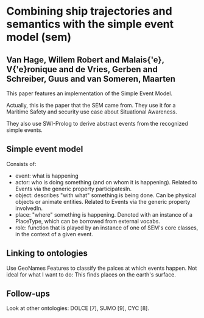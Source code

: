 # Combining ship trajectories and semantics with the simple event model (sem)
## Van Hage, Willem Robert and Malais{\'e}, V{\'e}ronique and de Vries, Gerben and Schreiber, Guus and van Someren, Maarten

This paper features an implementation of the Simple Event Model.

Actually, this is the paper that the SEM came from. They use it for a Maritime Safety and security use case about Situational Awareness.

They also use SWI-Prolog to derive abstract events from the recognized simple events.

## Simple event model

Consists of:

- event: what is happening
- actor: who is doing something (and on whom it is happening). Related to Events via the generic property participatesIn.
- object: describes "with what" something is being done. Can be physical objects or animate entities. Related to Events via the generic property involvedIn.
- place: "where" something is happening. Denoted with an instance of a PlaceType, which can be borrowed from external vocabs.
- role: function that is played by an instance of one of SEM's core classes, in the context of a given event.

## Linking to ontologies
Use GeoNames Features to classify the palces at which events happen. Not ideal for what I want to do: This finds places on the earth's surface.

## Follow-ups

Look at other ontologies: DOLCE [7], SUMO [9], CYC [8].
